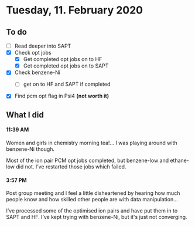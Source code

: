 #  Tuesday, 11. February 2020

## To do

* [ ] Read deeper into SAPT
* [x] Check opt jobs
  * [x] Get completed opt jobs on to HF
  * [x] Get completed opt jobs on to SAPT
* [x] Check benzene-Ni
  * [ ] get on to HF and SAPT if completed



* [x] Find pcm opt flag in Psi4 **(not worth it)**

## What I did

#### 11:39 AM

Women and girls in chemistry morning tea!… I was playing around with benzene-Ni though.

Most of the ion pair PCM opt jobs completed, but benzene-low and ethane-low did not. I’ve restarted those jobs which failed.

#### 3:57 PM

Post group meeting and I feel a little disheartened by hearing how much people know and how skilled other people are with data manipulation...

I’ve processed some of the optimised ion pairs and have put them in to SAPT and HF. I’ve kept trying with benzene-Ni, but it's just not converging.